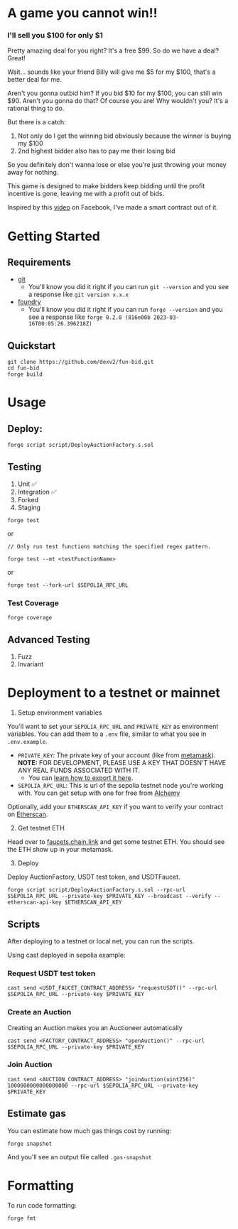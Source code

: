 # A game you cannot win!!

### I'll sell you $100 for only $1

Pretty amazing deal for you right? It's a free $99. So do we have a deal? Great!

Wait... sounds like your friend Billy will give me $5 for my $100, that's a better deal for me.

Aren't you gonna outbid him? If you bid $10 for my $100, you can still win $90. Aren't you gonna do that? Of course you are! Why wouldn't you? It's a rational thing to do.

But there is a catch:

1. Not only do I get the winning bid obviously because the winner is buying my $100
2. 2nd highest bidder also has to pay me their losing bid

So you definitely don't wanna lose or else you're just throwing your money away for nothing.

This game is designed to make bidders keep bidding until the profit incentive is gone, leaving me with a profit out of bids.

Inspired by this [video](https://www.facebook.com/VsauceTwo/videos/862570687923464/?vh=e&mibextid=UVffzb) on Facebook, I've made a smart contract out of it.


# Getting Started

## Requirements

- [git](https://git-scm.com/book/en/v2/Getting-Started-Installing-Git)
  - You'll know you did it right if you can run `git --version` and you see a response like `git version x.x.x`
- [foundry](https://getfoundry.sh/)
  - You'll know you did it right if you can run `forge --version` and you see a response like `forge 0.2.0 (816e00b 2023-03-16T00:05:26.396218Z)`


## Quickstart

```
git clone https://github.com/dexv2/fun-bid.git
cd fun-bid
forge build
```

# Usage

## Deploy:

```
forge script script/DeployAuctionFactory.s.sol
```

## Testing

1. Unit ✅
2. Integration ✅
3. Forked
4. Staging

```
forge test
```

or 

```
// Only run test functions matching the specified regex pattern.

forge test --mt <testFunctionName>
```

or

```
forge test --fork-url $SEPOLIA_RPC_URL
```

### Test Coverage

```
forge coverage
```

## Advanced Testing
1. Fuzz
2. Invariant

# Deployment to a testnet or mainnet


1. Setup environment variables

You'll want to set your `SEPOLIA_RPC_URL` and `PRIVATE_KEY` as environment variables. You can add them to a `.env` file, similar to what you see in `.env.example`.

- `PRIVATE_KEY`: The private key of your account (like from [metamask](https://metamask.io/)). **NOTE:** FOR DEVELOPMENT, PLEASE USE A KEY THAT DOESN'T HAVE ANY REAL FUNDS ASSOCIATED WITH IT.
  - You can [learn how to export it here](https://metamask.zendesk.com/hc/en-us/articles/360015289632-How-to-Export-an-Account-Private-Key).
- `SEPOLIA_RPC_URL`: This is url of the sepolia testnet node you're working with. You can get setup with one for free from [Alchemy](https://alchemy.com/?a=673c802981)

Optionally, add your `ETHERSCAN_API_KEY` if you want to verify your contract on [Etherscan](https://etherscan.io/).

2. Get testnet ETH

Head over to [faucets.chain.link](https://faucets.chain.link/) and get some testnet ETH. You should see the ETH show up in your metamask.

3. Deploy

Deploy AuctionFactory, USDT test token, and USDTFaucet.

```
forge script script/DeployAuctionFactory.s.sol --rpc-url $SEPOLIA_RPC_URL --private-key $PRIVATE_KEY --broadcast --verify --etherscan-api-key $ETHERSCAN_API_KEY
```

## Scripts

After deploying to a testnet or local net, you can run the scripts. 

Using cast deployed in sepolia example: 

### Request USDT test token

```
cast send <USDT_FAUCET_CONTRACT_ADDRESS> "requestUSDT()" --rpc-url $SEPOLIA_RPC_URL --private-key $PRIVATE_KEY
```

### Create an Auction

Creating an Auction makes you an Auctioneer automatically

```
cast send <FACTORY_CONTRACT_ADDRESS> "openAuction()" --rpc-url $SEPOLIA_RPC_URL --private-key $PRIVATE_KEY
```

### Join Auction

```
cast send <AUCTION_CONTRACT_ADDRESS> "joinAuction(uint256)" 1000000000000000000 --rpc-url $SEPOLIA_RPC_URL --private-key $PRIVATE_KEY
```

## Estimate gas

You can estimate how much gas things cost by running:

```
forge snapshot
```

And you'll see an output file called `.gas-snapshot`


# Formatting


To run code formatting:
```
forge fmt
```

